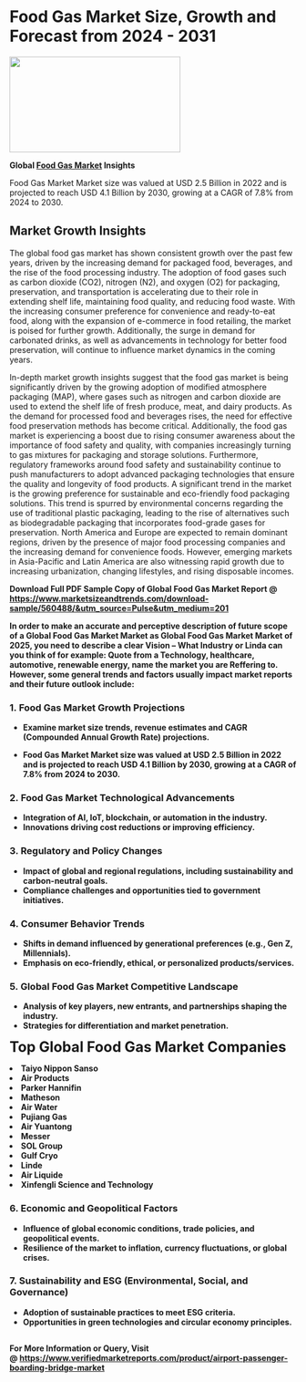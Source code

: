 <H1>Food Gas Market Size, Growth and Forecast from 2024 - 2031</H1><img class="aligncenter size-medium wp-image-584254" src="https://thirdeyenews.in/wp-content/uploads/2024/09/Global-Market-Research-300x168.jpeg" alt="" width="300" height="168" /><p><strong>Global&nbsp;<a href="https://www.marketsizeandtrends.com/download-sample/560488/&amp;utm_source=Pulse&amp;utm_medium=201">Food Gas Market</a> Insights</strong></p><p>Food Gas Market Market size was valued at USD 2.5 Billion in 2022 and is projected to reach USD 4.1 Billion by 2030, growing at a CAGR of 7.8% from 2024 to 2030.</p><p><h2>Market Growth Insights</h2> <p>The global food gas market has shown consistent growth over the past few years, driven by the increasing demand for packaged food, beverages, and the rise of the food processing industry. The adoption of food gases such as carbon dioxide (CO2), nitrogen (N2), and oxygen (O2) for packaging, preservation, and transportation is accelerating due to their role in extending shelf life, maintaining food quality, and reducing food waste. With the increasing consumer preference for convenience and ready-to-eat food, along with the expansion of e-commerce in food retailing, the market is poised for further growth. Additionally, the surge in demand for carbonated drinks, as well as advancements in technology for better food preservation, will continue to influence market dynamics in the coming years.</p> <p><strong></strong></p> <p>In-depth market growth insights suggest that the food gas market is being significantly driven by the growing adoption of modified atmosphere packaging (MAP), where gases such as nitrogen and carbon dioxide are used to extend the shelf life of fresh produce, meat, and dairy products. As the demand for processed food and beverages rises, the need for effective food preservation methods has become critical. Additionally, the food gas market is experiencing a boost due to rising consumer awareness about the importance of food safety and quality, with companies increasingly turning to gas mixtures for packaging and storage solutions. Furthermore, regulatory frameworks around food safety and sustainability continue to push manufacturers to adopt advanced packaging technologies that ensure the quality and longevity of food products. A significant trend in the market is the growing preference for sustainable and eco-friendly food packaging solutions. This trend is spurred by environmental concerns regarding the use of traditional plastic packaging, leading to the rise of alternatives such as biodegradable packaging that incorporates food-grade gases for preservation. North America and Europe are expected to remain dominant regions, driven by the presence of major food processing companies and the increasing demand for convenience foods. However, emerging markets in Asia-Pacific and Latin America are also witnessing rapid growth due to increasing urbanization, changing lifestyles, and rising disposable incomes.</p> <p><strong></p><p><span class=""><strong>Download Full PDF Sample Copy of Global Food Gas Market Report</strong> @ <a href="https://www.marketsizeandtrends.com/download-sample/560488/&amp;utm_source=Pulse&amp;utm_medium=201" target="_blank">https://www.marketsizeandtrends.com/download-sample/560488/&amp;utm_source=Pulse&amp;utm_medium=201</a></span></p><p>In order to make an accurate and perceptive description of future scope of a Global&nbsp;Food Gas Market Market as Global&nbsp;Food Gas Market Market of 2025, you need to describe a clear Vision &ndash; What Industry or Linda can you think of for example: Quote from a Technology, healthcare, automotive, renewable energy, name the market you are Reffering to. However, some general trends and factors usually impact market reports and their future outlook include:</p><h3>1.&nbsp;<strong>Food Gas Market Growth Projections</strong></h3><ul><li>Examine market size trends, revenue estimates and CAGR (Compounded Annual Growth Rate) projections.</li><li><p>Food Gas Market Market size was valued at USD 2.5 Billion in 2022 and is projected to reach USD 4.1 Billion by 2030, growing at a CAGR of 7.8% from 2024 to 2030.</p></li></ul><h3>2.&nbsp;<strong>Food Gas Market Technological Advancements</strong></h3><ul><li>Integration of AI, IoT, blockchain, or automation in the industry.</li><li>Innovations driving cost reductions or improving efficiency.</li></ul><h3>3.&nbsp;<strong>Regulatory and Policy Changes</strong></h3><ul><li>Impact of global and regional regulations, including sustainability and carbon-neutral goals.</li><li>Compliance challenges and opportunities tied to government initiatives.</li></ul><h3>4.&nbsp;<strong>Consumer Behavior Trends</strong></h3><ul><li>Shifts in demand influenced by generational preferences (e.g., Gen Z, Millennials).</li><li>Emphasis on eco-friendly, ethical, or personalized products/services.</li></ul><h3>5.&nbsp;<strong>Global Food Gas Market Competitive Landscape</strong></h3><ul><li>Analysis of key players, new entrants, and partnerships shaping the industry.</li><li>Strategies for differentiation and market penetration.</li></ul><p data-pm-slice="1 1 []"><span style="color: inherit; font-family: inherit; font-size: 25px;">Top Global Food Gas Market Companies</span></p><div class="" data-test-id=""><p><li>Taiyo Nippon Sanso</li><li> Air Products</li><li> Parker Hannifin</li><li> Matheson</li><li> Air Water</li><li> Pujiang Gas</li><li> Air Yuantong</li><li> Messer</li><li> SOL Group</li><li> Gulf Cryo</li><li> Linde</li><li> Air Liquide</li><li> Xinfengli Science and Technology</li></p></div><h3>6.&nbsp;<strong>Economic and Geopolitical Factors</strong></h3><ul><li>Influence of global economic conditions, trade policies, and geopolitical events.</li><li>Resilience of the market to inflation, currency fluctuations, or global crises.</li></ul><h3>7.&nbsp;<strong>Sustainability and ESG (Environmental, Social, and Governance)</strong></h3><ul><li>Adoption of sustainable practices to meet ESG criteria.</li><li>Opportunities in green technologies and circular economy principles.</li></ul><h2><strong style="font-size: 14px;">For More Information or Query, Visit @&nbsp;</strong><a style="background-color: #ffffff; font-size: 14px;" href="https://www.marketsizeandtrends.com/report/food-gas-market/" target="_blank">https://www.verifiedmarketreports.com/product/airport-passenger-boarding-bridge-market</a></h2>